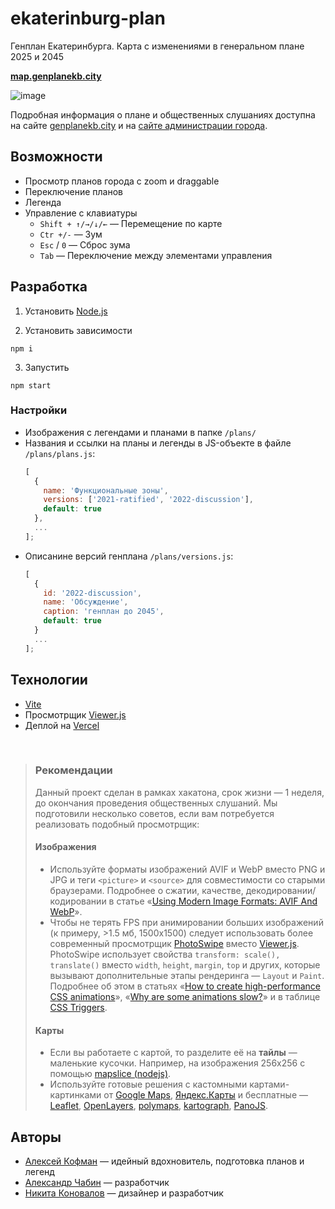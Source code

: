 # ekaterinburg-plan

Генплан Екатеринбурга. Карта с изменениями в генеральном плане 2025 и 2045

**[map.genplanekb.city](https://map.genplanekb.city)**

![image](https://user-images.githubusercontent.com/22644149/137645893-c2bd0229-08c2-4d2f-9a7a-32f6399776a7.png)

Подробная информация о плане и общественных слушаниях доступна на сайте [genplanekb.city](http://genplanekb.city/) и на [сайте администрации города](https://xn--90agdcm3aczs9j.xn--80acgfbsl1azdqr.xn--p1ai/discus/348).

## Возможности
- Просмотр планов города с zoom и draggable
- Переключение планов
- Легенда
- Управление с клавиатуры
  - `Shift + ↑/→/↓/←` — Перемещение по карте
  - `Ctr +/-` — Зум
  - `Esc` / `0` — Сброс зума
  - `Tab` — Переключение между элементами управления

## Разработка
1. Установить [Node.js](https://nodejs.org/en/download/)

2. Установить зависимости
```
npm i
```

3. Запустить
```
npm start
```

### Настройки
- Изображения с легендами и планами в папке `/plans/`
- Названия и ссылки на планы и легенды в JS-объекте в файле `/plans/plans.js`:
  ```js
  [
    {
      name: 'Функциональные зоны',
      versions: ['2021-ratified', '2022-discussion'],
      default: true
    },
    ...
  ];
  ```
- Описанине версий генплана `/plans/versions.js`:
  ```js
  [
    {
      id: '2022-discussion',
      name: 'Обсуждение',
      caption: 'генплан до 2045',
      default: true
    }
    ...
  ];
  ```

## Технологии

- [Vite](https://vitejs.dev/)
- Просмотрщик [Viewer.js](https://github.com/fengyuanchen/viewerjs) 
- Деплой на [Vercel](https://vercel.com/)

<br />

> ### Рекомендации
> Данный проект сделан в рамках хакатона, срок жизни — 1 неделя, до окончания проведения общественных слушаний.
> Мы подготовили несколько советов, если вам потребуется реализовать подобный просмотрщик:
> #### Изображения
> - Используйте форматы изображений AVIF и WebP вместо PNG и JPG и теги `<picture>` и `<source>` для совместимости со старыми браузерами. Подробнее о сжатии, качестве, декодировании/кодировании в статье «[Using Modern Image Formats: AVIF And WebP](https://www.smashingmagazine.com/2021/09/modern-image-formats-avif-webp/)».
> - Чтобы не терять FPS при анимировании больших изображений (к примеру, >1.5 мб, 1500x1500) следует использовать более современный просмотрщик [PhotoSwipe](https://photoswipe.com/) вместо [Viewer.js](https://github.com/fengyuanchen/viewerjs). PhotoSwipe использует свойства `transform: scale(), translate()` вместо `width`, `height`, `margin`, `top` и других, которые вызывают дополнительные этапы рендеринга — `Layout` и `Paint`. Подробнее об этом в статьях «[How to create high-performance CSS animations](https://web.dev/animations-guide/)», «[Why are some animations slow?](https://web.dev/animations-overview/)» и в таблице [CSS Triggers](https://csstriggers.com/).
> #### Карты
> - Если вы работаете с картой, то разделите её на **тайлы** — маленькие кусочки. Например, на изображения 256x256 с помощью [mapslice (nodejs)](https://www.npmjs.com/package/mapslice).
> - Используйте готовые решения с кастомными картами-картинками от [Google Maps](https://developers.google.com/maps/documentation/javascript/examples/maptype-base), [Яндекс.Карты](https://yandex.ru/dev/maps/jsbox/2.1/custom_map) и бесплатные — [Leaflet](https://leafletjs.com/), [OpenLayers](https://openlayers.org/en/latest/examples/static-image.html), [polymaps](http://polymaps.org/), [kartograph](http://kartograph.org/), [PanoJS](http://www.dimin.net/software/panojs/).


## Авторы
- [Алексей Кофман](https://twitter.com/alex_kofman) — идейный вдохновитель, подготовка планов и легенд
- [Александр Чабин](https://twitter.com/nibach) — разработчик
- [Никита Коновалов](https://twitter.com/n_konovalov) — дизайнер и разработчик

